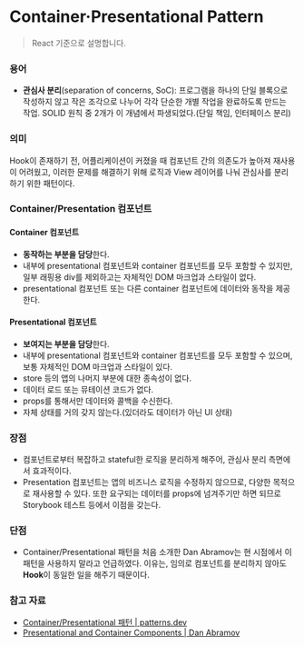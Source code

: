 # Container·Presentational Pattern

> React 기준으로 설명합니다.

### 용어

* **관심사 분리**(separation of concerns, SoC): 프로그램을 하나의 단일 블록으로 작성하지 않고 작은 조각으로 나누어 각각 단순한 개별 작업을 완료하도록 만드는 작업. SOLID 원칙 중 2개가 이 개념에서 파생되었다.(단일 책임, 인터페이스 분리)

### 의미

Hook이 존재하기 전, 어플리케이션이 커졌을 때 컴포넌트 간의 의존도가 높아져 재사용이 어려웠고, 이러한 문제를 해결하기 위해 로직과 View 레이어를 나눠 관심사를 분리하기 위한 패턴이다.

### Container/Presentation 컴포넌트

#### Container 컴포넌트

* **동작하는 부분을 담당**한다.
* 내부에 presentational 컴포넌트와 container 컴포넌트를 모두 포함할 수 있지만, 일부 래핑용 div를 제외하고는 자체적인 DOM 마크업과 스타일이 없다.
* presentational 컴포넌트 또는 다른 container 컴포넌트에 데이터와 동작을 제공한다.

#### Presentational 컴포넌트

* **보여지는 부분을 담당**한다.
* 내부에 presentational 컴포넌트와 container 컴포넌트를 모두 포함할 수 있으며, 보통 자체적인 DOM 마크업과 스타일이 있다.
* store 등의 앱의 나머지 부분에 대한 종속성이 없다.
* 데이터 로드 또는 뮤테이션 코드가 없다.
* props를 통해서만 데이터와 콜백을 수신한다.
* 자체 상태를 거의 갖지 않는다.(있더라도 데이터가 아닌 UI 상태)

### 장점

* 컴포넌트로부터 복잡하고 stateful한 로직을 분리하게 해주어, 관심사 분리 측면에서 효과적이다.
* Presentation 컴포넌트는 앱의 비즈니스 로직을 수정하지 않으므로, 다양한 목적으로 재사용할 수 있다. 또한 요구되는 데이터를 props에 넘겨주기만 하면 되므로 Storybook 테스트 등에서 이점을 갖는다.

### 단점

* Container/Presentational 패턴을 처음 소개한 Dan Abramov는 현 시점에서 이 패턴을 사용하지 말라고 언급하였다. 이유는, 임의로 컴포넌트를 분리하지 않아도 **Hook**이 동일한 일을 해주기 때문이다.

### 참고 자료

* [Container/Presentational 패턴 | patterns.dev](https://patterns-dev-kr.github.io/design-patterns/container-presentational-pattern/)
* [Presentational and Container Components | Dan Abramov](https://medium.com/@dan\_abramov/smart-and-dumb-components-7ca2f9a7c7d0)
